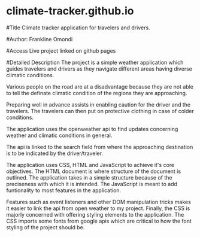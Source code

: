 # climate-tracker.github.io

#Title
Climate tracker application for travelers and drivers. 

#Author: 
Frankline Omondi

#Access
Live project linked on github pages

#Detailed Description
The project is a simple weather application which guides travelers and drivers as they navigate different areas having diverse climatic conditions.

Various people on the road are at a disadvantage because they are not able to tell the definate climatic condition of the regions they are approaching.

Preparing well in advance assists in enabling caution for the driver and the travelers. The travelers can then put on protective clothing in case of colder conditions.

The application uses the openweather api to find updates concerning weather and climatic conditions in general.

The api is linked to the search field from where the approaching destination is to be indicated by the driver/traveler. 

The application uses CSS, HTML and JavaScript to achieve it's core objectives. The HTML document is where structure of the document is outlined. The application takes in a simple structure because of the preciseness with which it is intended. The JavaScript is meant to add funtionality to most features in the application.

Features such as event listeners and other DOM manipulation tricks makes it easier to link the api from open weather to my project. Finally, the CSS is majorly concerned with offering styling elements to the application. The CSS imports some fonts from google apis which are critical to how the font styling of the project should be.